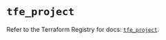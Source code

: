 # `tfe_project`

Refer to the Terraform Registry for docs: [`tfe_project`](https://registry.terraform.io/providers/hashicorp/tfe/0.64.0/docs/resources/project).
